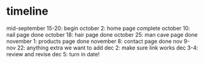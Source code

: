 # timeline 

mid-september 15-20: begin
october 2: home page complete
october 10: nail page done
october 18: hair page done
october 25: man cave page done
november 1: products page done
november 8: contact page done
nov 9-nov 22: anything extra we want to add
dec 2: make sure link works
dec 3-4: review and revise
dec 5: turn in date!
